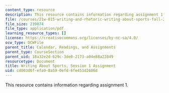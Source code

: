 ```yaml
---
content_type: resource
description: This resource contains information regarding assignment 1.
file: /courses/21w-015-writing-and-rhetoric-writing-about-sports-fall-2013/cd003d6fefa98a590efd6fe451d2606d_MIT21W_015F13_Assignment1.pdf
file_size: 239874
file_type: application/pdf
learning_resource_types: []
license: https://creativecommons.org/licenses/by-nc-sa/4.0/
ocw_type: OCWFile
parent_title: Calendar, Readings, and Assignments
parent_type: CourseSection
parent_uid: 18a32e2d-629c-3de0-2173-a04e88a22849
resourcetype: Document
title: Writing About Sports, Session 1 Assignment
uid: cd003d6f-efa9-8a59-0efd-6fe451d2606d
---
```

This resource contains information regarding assignment 1.